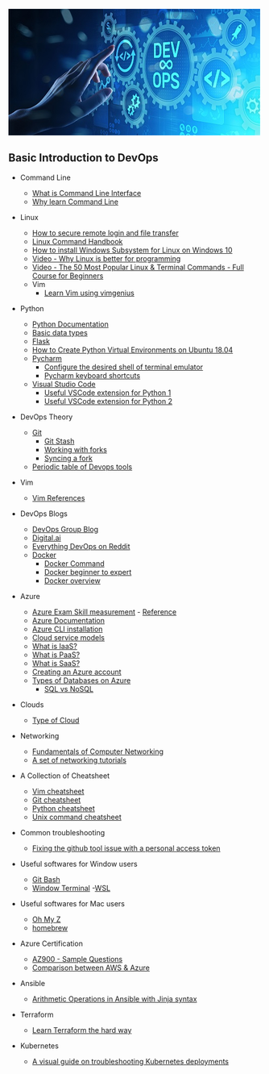 ![logo](logo.jpg)

## Basic Introduction to DevOps

- Command Line
  - [What is Command Line Interface](https://en.wikipedia.org/wiki/Command-line_interface)
  - [Why learn Command Line](https://www.dataquest.io/blog/why-learn-the-command-line/)
- Linux
  - [How to secure remote login and file transfer](https://www.ssh.com/ssh/protocol/)
  - [Linux Command Handbook](https://www.freecodecamp.org/news/the-linux-commands-handbook/)
  - [How to install Windows Subsystem for Linux on Windows 10](https://www.windowscentral.com/install-windows-subsystem-linux-windows-10)
  - [Video - Why Linux is better for programming](https://www.youtube.com/watch?v=otDOHt_Jges)
  - [Video - The 50 Most Popular Linux & Terminal Commands - Full Course for Beginners](https://www.youtube.com/watch?v=ZtqBQ68cfJc&t=9s)
  - Vim
    - [Learn Vim using vimgenius](http://www.vimgenius.com/)

- Python
  - [Python Documentation](https://www.python.org/doc/)
  - [Basic data types](https://realpython.com/python-data-types/)
  - [Flask](https://flask.palletsprojects.com/en/1.1.x/)
  - [How to Create Python Virtual Environments on Ubuntu 18.04](https://linuxize.com/post/how-to-create-python-virtual-environments-on-ubuntu-18-04/)
  - [Pycharm](https://www.jetbrains.com/pycharm/)
    - [Configure the desired shell of terminal emulator](https://www.jetbrains.com/help/pycharm/terminal-emulator.html#configure-the-terminal-emulator)
    - [Pycharm keyboard shortcuts](https://www.jetbrains.com/help/pycharm/mastering-keyboard-shortcuts.html)
  - [Visual Studio Code](https://code.visualstudio.com/)
    - [Useful VSCode extension for Python 1](https://livecodestream.dev/post/best-vscode-extensions-for-python/)
    - [Useful VSCode extension for Python 2](https://www.datasource.ai/en/data-science-articles/top-10-python-extensions-for-visual-studio-code)

- DevOps Theory
  - [Git](https://git-scm.com/docs)
    - [Git Stash](https://www.atlassian.com/git/tutorials/saving-changes/git-stash)
    - [Working with forks](https://docs.github.com/en/github/collaborating-with-issues-and-pull-requests/working-with-forks)
    - [Syncing a fork](https://docs.github.com/en/pull-requests/collaborating-with-pull-requests/working-with-forks/syncing-a-fork)
  - [Periodic table of Devops tools](https://digital.ai/periodic-table-of-devops-tools)

- Vim 
  - [Vim References](https://learnbyexample.github.io/vim_reference/Introduction.html)
  
- DevOps Blogs
  - [DevOps Group Blog](https://www.devopsgroup.com/blog/)
  - [Digital.ai](https://digital.ai/catalyst-blog)
  - [Everything DevOps on Reddit](https://www.reddit.com/r/devops/)
  - [Docker](https://docs.docker.com/get-started/overview/)
    - [Docker Command](https://docs.docker.com/engine/reference/run/)
    - [Docker beginner to expert](https://dockerlabs.collabnix.com)
    - [Docker overview](https://medium.com/@kmdkhadeer/docker-get-started-9aa7ee662cea)

- Azure
  - [Azure Exam Skill measurement](https://query.prod.cms.rt.microsoft.com/cms/api/am/binary/RE3VwUY) - [Reference](https://docs.microsoft.com/en-gb/learn/certifications/exams/az-900)
  - [Azure Documentation](https://docs.microsoft.com/en-us/azure/?product=featured)
  - [Azure CLI installation](https://docs.microsoft.com/en-us/cli/azure/install-azure-cli)
  - [Cloud service models](https://jelvix.com/blog/cloud-service-models)
  - [What is IaaS?](https://azure.microsoft.com/en-us/overview/what-is-iaas/)
  - [What is PaaS?](https://azure.microsoft.com/en-us/overview/what-is-paas/)
  - [What is SaaS?](https://azure.microsoft.com/en-us/overview/what-is-saas/)
  - [Creating an Azure account](https://docs.microsoft.com/en-us/dotnet/azure/create-azure-account)
  - [Types of Databases on Azure](https://azure.microsoft.com/en-us/product-categories/databases/)
    - [SQL vs NoSQL](https://www.xplenty.com/blog/the-sql-vs-nosql-difference/)
- Clouds
  - [Type of Cloud](https://www.bmc.com/blogs/saas-vs-paas-vs-iaas-whats-the-difference-and-how-to-choose/)
- Networking
  - [Fundamentals of Computer Networking](https://docs.microsoft.com/en-us/learn/modules/network-fundamentals/)
  - [A set of networking tutorials](https://www.softwaretestinghelp.com/computer-networking-basics/)
  
- A Collection of Cheatsheet
  - [Vim cheatsheet](https://vim.rtorr.com)
  - [Git cheatsheet](http://git-cheatsheet.com/)
  - [Python cheatsheet](https://github.com/gto76/python-cheatsheet)
  - [Unix command cheatsheet](http://academy.delmar.edu/Courses/ITSC1358/eBooks/Unix%28CommandsCheatSheet%29.pdf)

- Common troubleshooting
  - [Fixing the github tool issue with a personal access token](https://docs.github.com/en/authentication/keeping-your-account-and-data-secure/creating-a-personal-access-token)

- Useful softwares for Window users
  - [Git Bash](https://gitforwindows.org/)
  - [Window Terminal](https://www.microsoft.com/en-us/p/windows-terminal/9n0dx20hk701?activetab=pivot:overviewtab)
  -[WSL](https://docs.microsoft.com/en-us/windows/wsl/)

- Useful softwares for Mac users
  - [Oh My Z](https://ohmyz.sh)
  - [homebrew](https://brew.sh)

- Azure Certification
  - [AZ900 - Sample Questions](https://query.prod.cms.rt.microsoft.com/cms/api/am/binary/RWSRk3)
  - [Comparison between AWS & Azure](https://docs.microsoft.com/en-us/azure/architecture/aws-professional/services)

- Ansible
  - [Arithmetic Operations in Ansible with Jinja syntax](https://www.mydailytutorials.com/ansible-arithmetic-operations/)

- Terraform
  - [Learn Terraform the hard way](https://github.com/AdminTurnedDevOps/Terraform-The-Hard-Way)

- Kubernetes
  - [A visual guide on troubleshooting Kubernetes deployments](https://learnk8s.io/troubleshooting-deployments)
